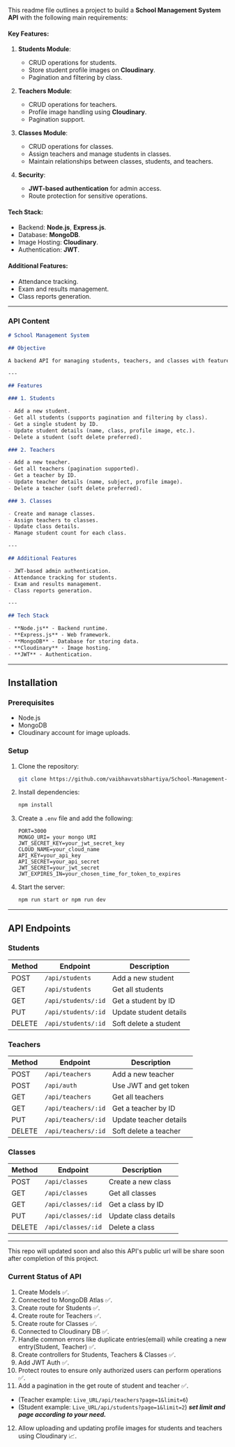 This readme file outlines a project to build a **School Management System API** with the following main requirements:

#### Key Features:

1. **Students Module**:

   - CRUD operations for students.
   - Store student profile images on **Cloudinary**.
   - Pagination and filtering by class.

2. **Teachers Module**:

   - CRUD operations for teachers.
   - Profile image handling using **Cloudinary**.
   - Pagination support.

3. **Classes Module**:

   - CRUD operations for classes.
   - Assign teachers and manage students in classes.
   - Maintain relationships between classes, students, and teachers.

4. **Security**:
   - **JWT-based authentication** for admin access.
   - Route protection for sensitive operations.

#### Tech Stack:

- Backend: **Node.js**, **Express.js**.
- Database: **MongoDB**.
- Image Hosting: **Cloudinary**.
- Authentication: **JWT**.

#### Additional Features:

- Attendance tracking.
- Exam and results management.
- Class reports generation.

---

### API Content

```markdown
# School Management System

## Objective

A backend API for managing students, teachers, and classes with features like profile image uploads using **Cloudinary** and secure operations via **JWT-based authentication**.

---

## Features

### 1. Students

- Add a new student.
- Get all students (supports pagination and filtering by class).
- Get a single student by ID.
- Update student details (name, class, profile image, etc.).
- Delete a student (soft delete preferred).

### 2. Teachers

- Add a new teacher.
- Get all teachers (pagination supported).
- Get a teacher by ID.
- Update teacher details (name, subject, profile image).
- Delete a teacher (soft delete preferred).

### 3. Classes

- Create and manage classes.
- Assign teachers to classes.
- Update class details.
- Manage student count for each class.

---

## Additional Features

- JWT-based admin authentication.
- Attendance tracking for students.
- Exam and results management.
- Class reports generation.

---

## Tech Stack

- **Node.js** - Backend runtime.
- **Express.js** - Web framework.
- **MongoDB** - Database for storing data.
- **Cloudinary** - Image hosting.
- **JWT** - Authentication.
```

---

## Installation

### Prerequisites

- Node.js
- MongoDB
- Cloudinary account for image uploads.

### Setup

1. Clone the repository:
   ```bash
   git clone https://github.com/vaibhavvatsbhartiya/School-Management-System-API.git
   ```
2. Install dependencies:
   ```bash
   npm install
   ```
3. Create a `.env` file and add the following:
   ```
   PORT=3000
   MONGO_URI= your mongo URI
   JWT_SECRET_KEY=your_jwt_secret_key
   CLOUD_NAME=your_cloud_name
   API_KEY=your_api_key
   API_SECRET=your_api_secret
   JWT_SECRET=your_jwt_secret
   JWT_EXPIRES_IN=your_chosen_time_for_token_to_expires
   ```
4. Start the server:
   ```bash
   npm run start or npm run dev
   ```

---

## API Endpoints

### Students

| Method | Endpoint            | Description            |
| ------ | ------------------- | ---------------------- |
| POST   | `/api/students`     | Add a new student      |
| GET    | `/api/students`     | Get all students       |
| GET    | `/api/students/:id` | Get a student by ID    |
| PUT    | `/api/students/:id` | Update student details |
| DELETE | `/api/students/:id` | Soft delete a student  |

### Teachers

| Method | Endpoint            | Description            |
| ------ | ------------------- | ---------------------- |
| POST   | `/api/teachers`     | Add a new teacher      |
| POST   | `/api/auth`         | Use JWT and get token  |
| GET    | `/api/teachers`     | Get all teachers       |
| GET    | `/api/teachers/:id` | Get a teacher by ID    |
| PUT    | `/api/teachers/:id` | Update teacher details |
| DELETE | `/api/teachers/:id` | Soft delete a teacher  |

### Classes

| Method | Endpoint           | Description          |
| ------ | ------------------ | -------------------- |
| POST   | `/api/classes`     | Create a new class   |
| GET    | `/api/classes`     | Get all classes      |
| GET    | `/api/classes/:id` | Get a class by ID    |
| PUT    | `/api/classes/:id` | Update class details |
| DELETE | `/api/classes/:id` | Delete a class       |

---

This repo will updated soon and also this API's public url will be share soon after completion of this project.

### Current Status of API

1. Create Models ✅.
2. Connected to MongoDB Atlas ✅.
3. Create route for Students ✅.
4. Create route for Teachers ✅.
5. Create route for Classes ✅.
6. Connected to Cloudinary DB ✅.
7. Handle common errors like duplicate entries(email) while creating a new entry(Student, Teacher) ✅.
8. Create controllers for Students, Teachers & Classes ✅.
9. Add JWT Auth ✅.
10. Protect routes to ensure only authorized users can perform operations ✅.
11. Add a pagination in the get route of student and teacher ✅. 
   - (Teacher example: `Live_URL/api/teachers?page=1&limit=6`) 
   - (Student example: `Live_URL/api/students?page=1&limit=2`)
   ***set limit and page according to your need.***
12. Allow uploading and updating profile images for students and teachers using Cloudinary 📈.

